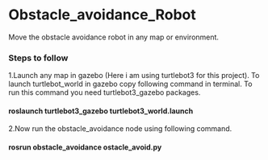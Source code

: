 # Obstacle_avoidance_Robot
Move the obstacle avoidance robot in any map or environment.


### Steps to follow
    
1.Launch any map in gazebo (Here i am using turtlebot3 for this project). To launch turtlebot_world in gazebo copy following command in terminal. To run this command you need turtlebot3_gazebo packages.
 
 #### roslaunch turtlebot3_gazebo turtlebot3_world.launch
 
 
2.Now run the obstacle_avoidance node using following command.

#### rosrun obstacle_avoidance ostacle_avoid.py
  
 

